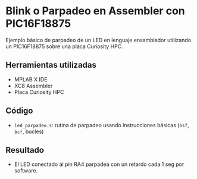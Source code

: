# Blink o Parpadeo en Assembler con PIC16F18875

Ejemplo básico de parpadeo de un LED en lenguaje ensamblador utilizando un PIC16F18875 sobre una placa Curiosity HPC.

## Herramientas utilizadas

- MPLAB X IDE
- XC8 Assembler
- Placa Curiosity HPC

## Código

- `led_parpadeo.s`: rutina de parpadeo usando instrucciones básicas (`bsf`, `bcf`, bucles)

## Resultado

- El LED conectado al pin RA4 parpadea con un retardo cada 1 seg por software.



